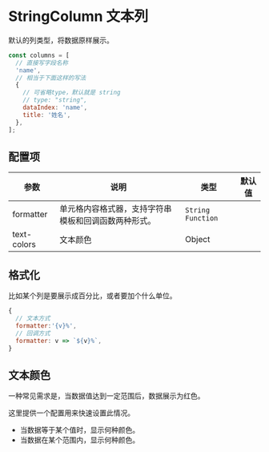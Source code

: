 # StringColumn 文本列

默认的列类型，将数据原样展示。

```js
const columns = [
  // 直接写字段名称
  'name',
  // 相当于下面这样的写法
  {
    // 可省略type，默认就是 string
    // type: "string",
    dataIndex: 'name',
    title: '姓名',
  },
];
```

## 配置项

| 参数        | 说明                                                 | 类型                | 默认值 |
| ----------- | ---------------------------------------------------- | ------------------- | ------ |
| formatter   | 单元格内容格式器，支持字符串模板和回调函数两种形式。 | `String` `Function` |
| text-colors | 文本颜色                                             | Object              |


## 格式化

比如某个列是要展示成百分比，或者要加个什么单位。

```js
{
  // 文本方式
  formatter:'{v}%',
  // 回调方式
  formatter: v => `${v}%`,
}
```
## 文本颜色
一种常见需求是，当数据值达到一定范围后，数据展示为红色。

这里提供一个配置用来快速设置此情况。

- 当数据等于某个值时，显示何种颜色。
- 当数据在某个范围内，显示何种颜色。
